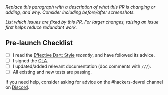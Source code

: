 *Replace this paragraph with a description of what this PR is changing or adding, and why. Consider including before/after screenshots.*

*List which issues are fixed by this PR. For larger changes, raising an issue first helps
reduce redundant work.*

## Pre-launch Checklist

- [ ] I read the [Effective Dart: Style] _recently_, and have followed its advice.
- [ ] I signed the [CLA].
- [ ] I updated/added relevant documentation (doc comments with `///`).
- [ ] All existing and new tests are passing.

If you need help, consider asking for advice on the #hackers-devrel channel on [Discord].

<!-- Links -->
[Effective Dart: Style]: https://dart.dev/guides/language/effective-dart/style
[CLA]: https://cla.developers.google.com/
[Discord]: https://github.com/flutter/flutter/wiki/Chat
